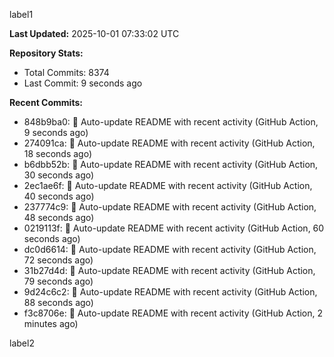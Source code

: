
label1 
<!-- ACTIVITY_START -->
**Last Updated:** 2025-10-01 07:33:02 UTC

**Repository Stats:**
- Total Commits: 8374
- Last Commit: 9 seconds ago

**Recent Commits:**
- 848b9ba0: 🤖 Auto-update README with recent activity (GitHub Action, 9 seconds ago)
- 274091ca: 🤖 Auto-update README with recent activity (GitHub Action, 18 seconds ago)
- b6dbb52b: 🤖 Auto-update README with recent activity (GitHub Action, 30 seconds ago)
- 2ec1ae6f: 🤖 Auto-update README with recent activity (GitHub Action, 40 seconds ago)
- 237774c9: 🤖 Auto-update README with recent activity (GitHub Action, 48 seconds ago)
- 0219113f: 🤖 Auto-update README with recent activity (GitHub Action, 60 seconds ago)
- dc0d6614: 🤖 Auto-update README with recent activity (GitHub Action, 72 seconds ago)
- 31b27d4d: 🤖 Auto-update README with recent activity (GitHub Action, 79 seconds ago)
- 9d24c6c2: 🤖 Auto-update README with recent activity (GitHub Action, 88 seconds ago)
- f3c8706e: 🤖 Auto-update README with recent activity (GitHub Action, 2 minutes ago)
<!-- ACTIVITY_END -->

label2
